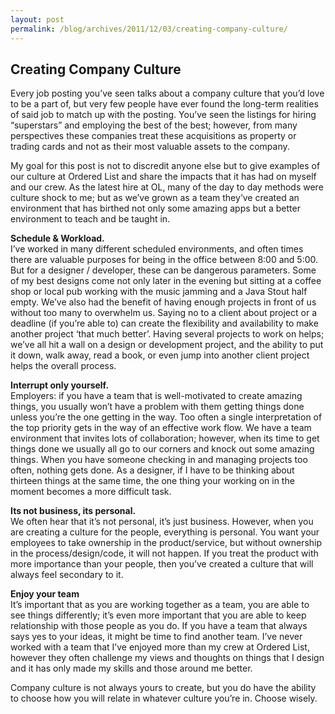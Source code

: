 ```yaml
---
layout: post
permalink: /blog/archives/2011/12/03/creating-company-culture/
---
```


<div class="article-header">
</div>

<article>
	<h1>Creating Company Culture</h1>
	<p>Every job posting you&#8217;ve seen talks about a company culture that you&#8217;d love to be a part of, but very few people have ever found the long-term realities of said job to match up with the posting. You&#8217;ve seen the listings for hiring &#8220;superstars&#8221; and employing the best of the best; however, from many perspectives these companies treat these acquisitions as property or trading cards and not as their most valuable assets to the company.</p>
	<p>My goal for this post is not to discredit anyone else but to give examples of our culture at Ordered List and share the impacts that it has had on myself and our crew. As the latest hire at OL, many of the day to day methods were culture shock to me; but as we&#8217;ve grown as a team they&#8217;ve created an environment that has birthed not only some amazing apps but a better environment to teach and be taught in.</p>
	<p><strong>Schedule &amp; Workload.</strong>  <br />
	I&#8217;ve worked in many different scheduled environments, and often times there are valuable purposes for being in the office between 8:00 and 5:00. But for a designer / developer, these can be dangerous parameters. Some of my best designs come not only later in the evening but sitting at a coffee shop or local pub working with the music jamming and a Java Stout half empty. We&#8217;ve also had the benefit of having enough projects in front of us without too many to overwhelm us. Saying no to a client about project or a deadline (if you&#8217;re able to) can create the flexibility and availability to make another project &#8216;that much better&#8217;. Having several projects to work on helps; we&#8217;ve all hit a wall on a design or development project, and the ability to put it down, walk away, read a book, or even jump into another client project helps the overall process.</p>
	<p><strong>Interrupt only yourself.</strong><br />
	Employers: if you have a team that is well-motivated to create amazing things, you usually won&#8217;t have a problem with them getting things done unless you&#8217;re the one getting in the way. Too often a single interpretation of the top priority gets in the way of an effective work flow. We have a team environment that invites lots of collaboration; however, when its time to get things done we usually all go to our corners and knock out some amazing things. When you have someone checking in and managing projects too often, nothing gets done. As a designer, if I have to be thinking about thirteen things at the same time, the one thing your working on in the moment becomes a more difficult task.</p>
	<p><strong>Its not business, its personal.</strong><br />
	We often hear that it&#8217;s not personal, it&#8217;s just business. However, when you are creating a culture for the people, everything is personal. You want your employees to take ownership in the product/service, but without ownership in the process/design/code, it will not happen. If you treat the product with more importance than your people, then you&#8217;ve created a culture that will always feel secondary to it.</p>
	<p><strong>Enjoy your team</strong><br />
	It&#8217;s important that as you are working together as a team, you are able to see things differently; it&#8217;s even more important that you are able to keep relationship with those people as you do. If you have a team that always says yes to your ideas, it might be time to find another team. I&#8217;ve never worked with a team that I&#8217;ve enjoyed more than my crew at Ordered List, however they often challenge my views and thoughts on things that I design and it has only made my skills and those around me better.</p>
	<p>Company culture is not always yours to create, but you do have the ability to choose how you will relate in whatever culture you&#8217;re in. Choose wisely.</p>

</article>